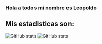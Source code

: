 ### Hola a todos mi nombre es Leopoldo

## Mis estadisticas son:

![GitHub stats](https://github-readme-stats.vercel.app/api?username=leolunac&show_icons=true&theme=radical)
![GitHub stats](https://github-readme-stats.vercel.app/api?username=leolunac&show_icons=true)
